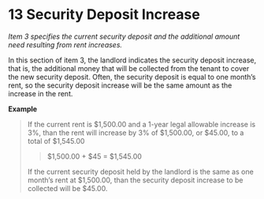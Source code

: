 # 13 Security Deposit Increase
_Item 3 specifies the current security deposit and the additional amount need resulting from rent increases._

In this section of item 3, the landlord indicates the security deposit increase, that is, the additional money that will be collected from the tenant to cover the new security deposit. Often, the security deposit is equal to one month’s rent, so the security deposit increase will be the same amount as the increase in the rent.

**Example**
> If the current rent is $1,500.00 and a 1-year legal allowable increase is 3%, than the rent will increase by 3% of $1,500.00, or $45.00, to a total of $1,545.00  
>
>> $1,500.00  + $45 = $1,545.00
>
> If the current security deposit held by the landlord is the same as one month’s rent at $1,500.00, than the security deposit increase to be collected will be $45.00.
